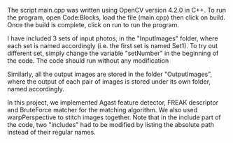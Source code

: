 The script main.cpp was written using OpenCV version 4.2.0 in C++.
To run the program, open Code:Blocks, load the file (main.cpp) then click on build. Once the build is complete, click on run to run the program.

I have included 3 sets of input photos, in the "InputImages" folder, where each set is named accordingly (i.e. the first set is named Set1). 
To try out different set, simply change the variable "setNumber" in the beginning of the code. The code should run without any modification

Similarly, all the output images are stored in the folder "OutputImages", where the output of each pair of images is stored under its own folder, named accordingly.

In this project, we implemented Agast feature detector, FREAK descriptor and BruteForce matcher for the matching algorithm. We also used warpPerspective to stitch images together.
Note that in the include part of the code, two "includes" had to be modified by listing the absolute path instead of their regular names.
